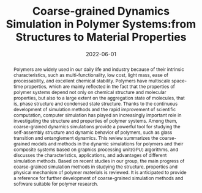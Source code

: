 ---
title: "Coarse-grained Dynamics Simulation in Polymer Systems:from Structures to Material Properties"
authors:
- Huimin Gao
- Rui Shi
- You-Liang Zhu
- Hujun Qian
- Zhongyuan Lu
date: "2022-06-01"
doi: "10.1007/s40242-022-2080-3"
publication_types: ["期刊文章"]
publication: "Chemical Research in Chinese Universities"
publication_short: "Chem. Res. Chin. Univ."
abstract: "Polymers are widely used in our daily life and industry  because of their intrinsic characteristics, such as multi-functionality,  low cost, light mass, ease of processability, and excellent chemical  stability. Polymers have multiscale space-time properties, which are  mainly reflected in the fact that the properties of polymer systems  depend not only on chemical structure and molecular properties, but also  to a large extent on the aggregation state of molecules, that is, phase  structure and condensed state structure. Thanks to the continuous  development of simulation methods and the rapid improvement of  scientific computation, computer simulation has played an increasingly  important role in investigating the structure and properties of polymer  systems. Among them, coarse-grained dynamics simulations provide a  powerful tool for studying the self-assembly structure and dynamic  behavior of polymers, such as glass transition and entanglement  dynamics. This review summarizes the coarse-grained models and methods  in the dynamic simulations for polymers and their composite systems  based on graphics processing unit(GPU) algorithms, and discusses the  characteristics, applications, and advantages of different simulation  methods. Based on recent studies in our group, the main progress of  coarse-grained simulation methods in studying the structure, properties  and physical mechanism of polymer materials is reviewed. It is  anticipated to provide a reference for further development of  coarse-grained simulation methods and software suitable for polymer  research."
url_pdf: "https://doi.org/10.1007/s40242-022-2080-3"
---